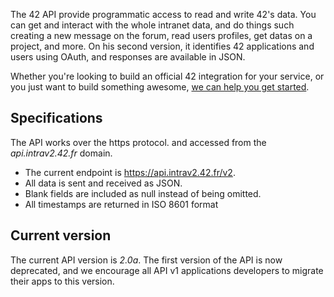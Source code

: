 The 42 API provide programmatic access to read and write 42's data. You can get and interact with the whole intranet data, and do things such creating a new message on the forum, read users profiles, get datas on a project, and more.
On his second version, it identifies 42 applications and users using OAuth, and responses are available in JSON.

Whether you're looking to build an official 42 integration for your service, or you just want to build something awesome, [we can help you get started](#getting_started).

Specifications
--------------

The API works over the https protocol. and accessed from the *api.intrav2.42.fr* domain.

- The current endpoint is https://api.intrav2.42.fr/v2.
- All data is sent and received as JSON.
- Blank fields are included as null instead of being omitted.
- All timestamps are returned in ISO 8601 format


Current version
----------------

The current API version is *2.0a*. The first version of the API is now deprecated, and we encourage all API v1 applications developers to migrate their apps to this version.
